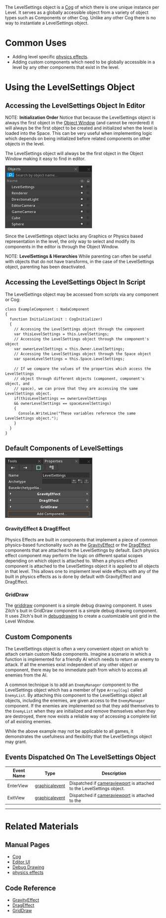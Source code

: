 The LevelSettings object is a [Cog](../cogs.md) of which there is one unique instance per Level. It serves as a globally accessible object from a variety of object types such as Components or other Cog. Unlike any other Cog there is no way to instantiate a LevelSettings object.

 # Common Uses
 - Adding level specific [physics effects](../../physics/physicseffectsandregions.md).
 - Adding custom components which need to be globally accessible in a level by any other components that exist in the level.

 # Using the LevelSettings Object

 ## Accessing the LevelSettings Object In Editor

NOTE: **Initialization Order** Notice that because the LevelSettings object is always the first object in the [Object Window](../../editor/editorui.md) (and cannot be reordered) it will always be the first object to be created and initialized when the level is loaded into the Space. This can be very useful when implementing logic which depends on being initialized before related components on other objects in the level.


The LevelSettings object will always be the first object in the Object Window making it easy to find in editor.



![image](https://raw.githubusercontent.com/ZilchEngine/ZilchFiles/master/doc_files/46988.png)


Since the LevelSettings object lacks any Graphics or Physics based representation in the level, the only way to select and modify its components in the editor is through the Object Window.

NOTE: **LevelSettings & Hierarchies**  While parenting can often be useful with objects that do not have transforms, in the case of the LevelSettings object, parenting has been deactivated.

 ## Accessing the LevelSettings Object In Script
The LevelSettings object may be accessed from scripts via any component or Cog:

```name=LevelSettings Access Example, lang=csharp
class ExampleComponent : NadaComponent
{
  function Initialize(init : CogInitializer)
  {
    // Accessing the LevelSettings object through the component
    var thisLevelSettings = this.LevelSettings;
    // Accessing the LevelSettings object through the component's object
    var ownerLevelSettings = this.Owner.LevelSettings;
    // Accessing the LevelSettings object through the Space object
    var spaceLevelSettings = this.Space.LevelSettings;

    // If we compare the values of the properties which access the LevelSettings
    // object through different objects (component, component's object, and 
    // space), we can prove that they are accessing the same LevelSettings object.
    if(thisLevelSettings == ownerLevelSettings
    && ownerLevelSettings == spaceLevelSettings)
    {
      Console.WriteLine("These variables reference the same LevelSettings object.");
    }
  }
}
```

 ## Default Components of LevelSettings


![image](https://raw.githubusercontent.com/ZilchEngine/ZilchFiles/master/doc_files/46990.png)


 ### GravityEffect & DragEffect
Physics Effects are built in components that implement a piece of common physics-based functionality such as the [GravityEffect](../../physics/physicseffectsandregions/forceeffect.md) or the [DragEffect](../../../../code_reference/class_reference/drageffect.md) components that are attached to the LevelSettings by default. Each physics effect component may perform the logic on different spatial scopes depending on which object is attached to. When a physics effect component is attached to the LevelSettings object it is applied to all objects in that level. This allows one to implement level wide effects with any of the built in physics effects as is done by default with GravityEffect and DragEffect.

 ### GridDraw
The [griddraw](../../../../code_reference/class_reference/griddraw.md) component is a simple debug drawing component. It uses Zilch's buit in GridDraw component is a simple debug drawing component. It uses Zilch's buit in [debugdrawing](../../scripting/debugdrawing.md) to create a customizable unit grid in the Level Window.

 ## Custom Components
The LevelSettings object is often a very convenient object on which to attach certain custom Nada components. Imagine a scenario in which a function is implemented for a friendly AI which needs to return an enemy to attack. If all the enemies exist independent of any other object or component, there may be no immediate path from which to access all enemies from the AI.

A common technique is to add an `EnemyManager` component to the LevelSettings object which has a member of type `Array[Cog]` called `EnemyList`. By attaching this component to the LevelSettings object all objects, including the enemies, are given access to the `EnemyManager` component. If the enemies are implemented so that they add themselves to the `EnemyList` when they are initialized and remove themselves when they are destroyed, there now exists a reliable way of accessing a complete list of all existing enemies.

While the above example may not be applicable to all games, it demonstrates the usefulness and flexibility that the LevelSettings object may grant.

 ## Events Dispatched On The LevelSettings Object


| Event Name       | Type                                | Description                                                       |
|------------------|-------------------------------------|-------------------------------------------------------------------|
| EnterView        | [graphicalevent](../../../../code_reference/class_reference/graphicalevent.md) | Dispatched if [cameraviewport](../../../../code_reference/class_reference/cameraviewport.md) is attached to the LevelSettings object. |
| ExitView         | [graphicalevent](../../../../code_reference/class_reference/graphicalevent.md) | Dispatched if [cameraviewport](../../../../code_reference/class_reference/cameraviewport.md) is attached to the |

---

 # Related Materials
 ## Manual Pages
- [Cog](../cogs.md)
- [Editor UI](../../editor/editorui.md)
- [Debug Drawing](../../scripting/debugdrawing.md)
- [physics effects](../../physics/physicseffectsandregions.md)

 ## Code Reference
- [GravityEffect](../../../../code_reference/class_reference/gravityeffect.md) 
- [DragEffect](../../../../code_reference/class_reference/drageffect.md) 
- [GridDraw](../../../../code_reference/class_reference/griddraw.md) 
 

 